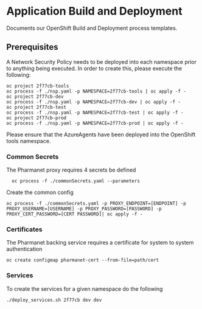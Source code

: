 # Application Build and Deployment

Documents our OpenShift Build and Deployment process templates.

## Prerequisites

A Network Security Policy needs to be deployed into each namespace prior to anything being executed.  In order to create this, please execute the following:

```console
oc project 2f77cb-tools
oc process -f ./nsp.yaml -p NAMESPACE=2f77cb-tools | oc apply -f -
oc project 2f77cb-dev
oc process -f ./nsp.yaml -p NAMESPACE=2f77cb-dev | oc apply -f -
oc project 2f77cb-test
oc process -f ./nsp.yaml -p NAMESPACE=2f77cb-test | oc apply -f -
oc project 2f77cb-prod
oc process -f ./nsp.yaml -p NAMESPACE=2f77cb-prod | oc apply -f -
```

Please ensure that the AzureAgents have been deployed into the OpenShift tools namespace.

### Common Secrets

The Pharmanet proxy requires 4 secrets be defined

```console
  oc process -f ./commonSecrets.yaml --parameters
```

Create the common config

```console
oc process -f ./commonSecrets.yaml -p PROXY_ENDPOINT=[ENDPOINT] -p PROXY_USERNAME=[USERNAME] -p PROXY_PASSWORD=[PASSWORD] -p PROXY_CERT_PASSWORD=[CERT PASSWORD]| oc apply -f -
```

### Certificates

The Pharmanet backing service requires a certificate for system to system authentication

```console
oc create configmap pharmanet-cert --from-file=path/cert
```

### Services

To create the services for a given namespace do the following

```console
./deploy_services.sh 2f77cb dev dev
```
